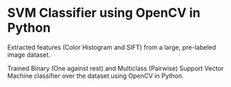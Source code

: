 # SVM Classifier using OpenCV in Python #

Extracted features (Color Histogram and SIFT) from a large, pre-labeled image dataset.

Trained Binary (One against rest) and Multiclass (Pairwise) Support Vector Machine classifier over the dataset using OpenCV in Python.

